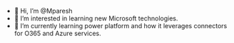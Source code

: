 - 👋 Hi, I’m @Mparesh
- 👀 I’m interested in learning new Microsoft technologies.
- 🌱 I’m currently learning power platform and how it leverages connectors for O365 and Azure services.


<!---
Mparesh/Mparesh is a ✨ special ✨ repository because its `README.md` (this file) appears on your GitHub profile.
You can click the Preview link to take a look at your changes.
--->
